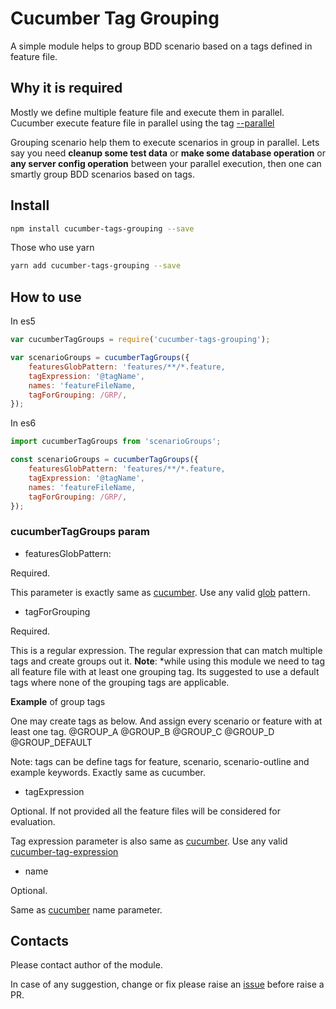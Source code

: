 # Cucumber Tag Grouping

A simple module helps to group BDD scenario based on a tags defined in feature file.

## Why it is required

Mostly we define multiple feature file and execute them in parallel. Cucumber execute feature file in parallel using the tag [--parallel](https://github.com/cucumber/cucumber-js/blob/master/docs/cli.md#parallel-experimental)

Grouping scenario help them to execute scenarios in group in parallel. Lets say you need **cleanup some test data** or **make some database operation** or **any server config operation** between your parallel execution, then one can smartly group BDD scenarios based on tags.

## Install

```sh
npm install cucumber-tags-grouping --save
```

Those who use yarn

```sh
yarn add cucumber-tags-grouping --save
```

## How to use

In es5

```js
var cucumberTagGroups = require('cucumber-tags-grouping');

var scenarioGroups = cucumberTagGroups({
    featuresGlobPattern: 'features/**/*.feature,
    tagExpression: '@tagName',
    names: 'featureFileName,
    tagForGrouping: /GRP/,
});
```

In es6

```js
import cucumberTagGroups from 'scenarioGroups';

const scenarioGroups = cucumberTagGroups({
    featuresGlobPattern: 'features/**/*.feature,
    tagExpression: '@tagName',
    names: 'featureFileName,
    tagForGrouping: /GRP/,
});
```

### cucumberTagGroups param

* featuresGlobPattern:

Required.

This parameter is exactly same as [cucumber](https://github.com/cucumber/cucumber-js/blob/master/docs/cli.md#running-specific-features). Use any valid [glob](https://github.com/isaacs/node-glob#glob) pattern.

* tagForGrouping

Required.

This is a regular expression. The regular expression that can match multiple tags and create groups out it. **Note**: *while using this module we need to tag all feature file with at least one grouping tag. Its suggested to use a default tags where none of the grouping tags are applicable.

**Example** of group tags

One may create tags as below. And assign every scenario or feature with at least one tag.
@GROUP_A
@GROUP_B
@GROUP_C
@GROUP_D
@GROUP_DEFAULT

Note: tags can be define tags for feature, scenario, scenario-outline and example keywords. Exactly same as cucumber.

* tagExpression

Optional. If not provided all the feature files will be considered for evaluation.

Tag expression parameter is also same as [cucumber](https://github.com/cucumber/cucumber-js/blob/master/docs/cli.md#tags). Use any valid [cucumber-tag-expression](https://docs.cucumber.io/cucumber/api/#tag-expressions)

* name

Optional.

Same as [cucumber](https://github.com/cucumber/cucumber-js/blob/master/docs/cli.md#running-specific-features) name parameter.

## Contacts

Please contact author of the module.

In case of any suggestion, change or fix please raise an [issue](https://github.com/iAbhishek91/cucumber-tags-grouping/issues) before raise a PR.
